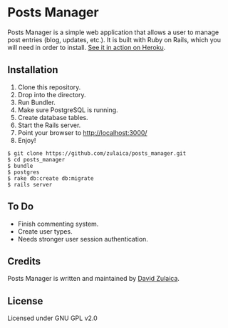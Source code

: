 # Posts Manager
Posts Manager is a simple web application that allows a user to manage post entries (blog, updates, etc.). It is built with Ruby on Rails, which you will need in order to install. [See it in action on Heroku](https://stark-wildwood-4003.herokuapp.com/).

## Installation
1. Clone this repository.
1. Drop into the directory.
1. Run Bundler.
1. Make sure PostgreSQL is running.
1. Create database tables.
1. Start the Rails server.
1. Point your browser to [http://localhost:3000/](http://localhost:3000/)
1. Enjoy!

```
$ git clone https://github.com/zulaica/posts_manager.git
$ cd posts_manager
$ bundle
$ postgres
$ rake db:create db:migrate
$ rails server
```

## To Do
- Finish commenting system.
- Create user types.
- Needs stronger user session authentication.

## Credits
Posts Manager is written and maintained by [David Zulaica](http://zulaica.info).

## License
Licensed under GNU GPL v2.0
